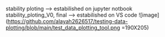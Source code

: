 stability ploting --> estabilished on jupyter notbook  
stability_ploting_V0, final --> estabilished on VS code
![image](https://github.com/alayah2626517/testing-data-plotting/blob/main/test_data_plotting_tool.png =190X205)

